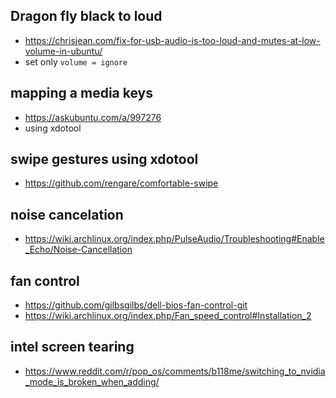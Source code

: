 ## Dragon fly black to loud
* https://chrisjean.com/fix-for-usb-audio-is-too-loud-and-mutes-at-low-volume-in-ubuntu/
* set only ```volume = ignore```
## mapping a media keys
* https://askubuntu.com/a/997276
* using xdotool
## swipe gestures using xdotool
* https://github.com/rengare/comfortable-swipe
## noise cancelation
* https://wiki.archlinux.org/index.php/PulseAudio/Troubleshooting#Enable_Echo/Noise-Cancellation
## fan control
* https://github.com/gilbsgilbs/dell-bios-fan-control-git
* https://wiki.archlinux.org/index.php/Fan_speed_control#Installation_2
## intel screen tearing
* https://www.reddit.com/r/pop_os/comments/b118me/switching_to_nvidia_mode_is_broken_when_adding/
